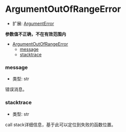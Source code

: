 # ArgumentOutOfRangeError

- 扩展: [ArgumentError](./argumenterror.md)

**参数值不正确，不在有效范围内**

- [ArgumentOutOfRangeError](#argumentoutofrangeerror)
    - [message](#message)
    - [stacktrace](#stacktrace)


### message
- 类型: str

错误消息。


### stacktrace
- 类型: str

call stack详细信息，基于此可以定位到失败的函数位置。